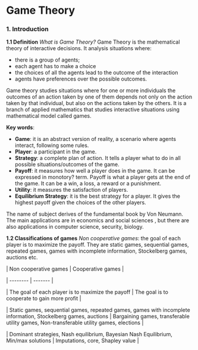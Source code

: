 # Game Theory
### 1. Introduction

**1.1 Definition**
*What is Game Theory?*
Game Theory is the mathematical theory of interactive decisions. It analysis situations where: 
- there is a group of agents;
- each agent has to make a choice
- the choices of all the agents lead to the outcome of the interaction
- agents have preferences over the possible outcomes.

Game theory studies situations where for one or more individuals the outcomes of an action taken by one of them depends not only on the action taken by that individual, but also on the actions taken by the others. It is a branch of applied mathematics that studies interactive situations using mathematical model called games. 

**Key words**: 
- **Game**: it is an abstract version of reality, a scenario where agents interact, following some rules.
- **Player**: a participant in the game.
- **Strategy**: a complete plan of action. It tells a player what to do in all possible situations/outcomes of the game.
- **Payoff**: it measures how well a player does in the game. It can be expressed in monotory? term. Payoff is what a player gets at the end of the game. It can be a win, a loss, a reward or a punishment.
- **Utility**: it measures the satisfaction of players.
- **Equilibrium Strategy**: it is the best strategy for a player. It gives the highest payoff given the choices of the other players.

The name of subject derives of the fundamental book by Von Neumann. The main applications are in economics and social sciences , but there are also applications in computer science, security, biology. 

**1.2 Classifications of games**
*Non cooperative games*: the goal of each player is to maximize the payoff. They are static games, sequential games, repeated games, games with incomplete information, Stockelberg games, auctions etc.


| Non cooperative games | Cooperative games |

|  --------  |  -------  |

| The goal of each player is to maximize the payoff | The goal is to cooperate to gain more profit |

| Static games, sequential games, repeated games, games with incomplete information, Stockelberg games, auctions | Bargaining games, transferable utility games, Non-transferable utility games, elections |

| Dominant strategies, Nash equilibrium, Bayesian Nash Equilibrium, Min/max solutions | Imputations, core, Shapley value |
